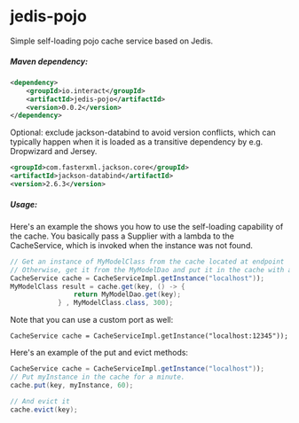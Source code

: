 # jedis-pojo
Simple self-loading pojo cache service based on Jedis.

##### Maven dependency:
```xml
<dependency>
	<groupId>io.interact</groupId>
	<artifactId>jedis-pojo</artifactId>
	<version>0.0.2</version>
</dependency>
```

Optional: exclude jackson-databind to avoid version conflicts, which can typically happen when it
is loaded as a transitive dependency by e.g. Dropwizard and Jersey.
```xml
<groupId>com.fasterxml.jackson.core</groupId>
<artifactId>jackson-databind</artifactId>
<version>2.6.3</version>
```

##### Usage:
Here's an example the shows you how to use the self-loading capability of the cache.
You basically pass a Supplier with a lambda to the CacheService, which is invoked when
the instance was not found.
```java
// Get an instance of MyModelClass from the cache located at endpoint 'localhost' when it was found.
// Otherwise, get it from the MyModelDao and put it in the cache with a TTL of 5 minutes.
CacheService cache = CacheServiceImpl.getInstance("localhost"));
MyModelClass result = cache.get(key, () -> {
                return MyModelDao.get(key);
            } , MyModelClass.class, 300);
```

Note that you can use a custom port as well:
```
CacheService cache = CacheServiceImpl.getInstance("localhost:12345"));
```

Here's an example of the put and evict methods:
```java
CacheService cache = CacheServiceImpl.getInstance("localhost"));
// Put myInstance in the cache for a minute.
cache.put(key, myInstance, 60);

// And evict it
cache.evict(key);
```